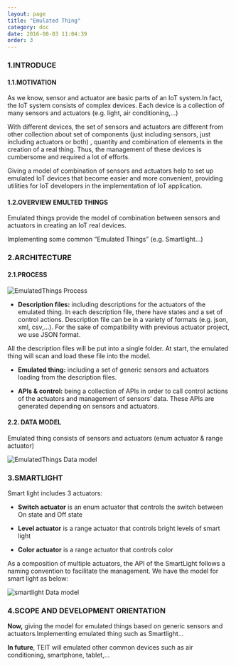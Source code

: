 ```yaml
---
layout: page
title: "Emulated Thing"
category: doc
date: 2016-08-03 11:04:39
order: 3
---
```

### 1.INTRODUCE

#### 1.1.MOTIVATION

As we know, sensor and actuator are basic parts of an IoT system.In fact, the IoT system consists of complex devices. Each device is a collection of many sensors and actuators (e.g. light, air conditioning,...)

With different devices, the set of sensors and actuators are different from other collection about set of components (just including sensors, just including actuators or both) , quantity and  combination of elements in the creation of a real thing. Thus, the management of these devices is cumbersome and required a lot of efforts.

Giving a model of combination of sensors and actuators help to set up emulated IoT devices that become easier and more convenient, providing utilities for IoT developers in the implementation of IoT application.

#### 1.2.OVERVIEW EMULTED THINGS 

Emulated  things provide the model of combination between sensors and actuators in creating an IoT real devices. 

Implementing some common “Emulated Things” (e.g. Smartlight…) 

### 2.ARCHITECTURE

#### 2.1.PROCESS

![EmulatedThings Process](../images/EmulatedThingProcess.png "The process of emulated thing")

* **Description files:** including descriptions for the actuators of the emulated thing. In each description file, there have states and a set of control actions. Description file can be in a variety of formats (e.g. json, xml, csv,...). For the sake of compatibility with previous actuator project, we use JSON format.

All the description files will be put into a single folder. At start, the emulated thing will scan and load these file into the model.

* **Emulated thing:** including a set of generic sensors and actuators loading from the description files.

* **APIs & control:** being a collection of APIs in order to call control actions of the actuators and management of sensors’ data. These APIs are generated depending on sensors and actuators.


#### 2.2. DATA MODEL

Emulated thing consists of sensors and actuators (enum actuator & range actuator)

![EmulatedThings Data model](../images/EmulatedThingDataModel.png "The data model of emulated thing")

### 3.SMARTLIGHT

Smart light includes 3 actuators: 

* **Switch actuator** is an enum actuator that controls the switch between On state and Off state

* **Level actuator** is a range actuator that controls bright levels of smart light

* **Color actuator** is a range actuator that controls color 

As a composition of multiple actuators, the API of the SmartLight follows a naming convention to facilitate the management. We have the model for smart light as below:

![smartlight Data model](../images/SmartLight.png "The data model of smartlight")




### 4.SCOPE AND DEVELOPMENT ORIENTATION 

**Now,** giving the model for emulated things based on generic sensors and actuators.Implementing emulated thing such as Smartlight…

**In future**, TEIT will emulated other common devices such as air conditioning, smartphone, tablet,...



